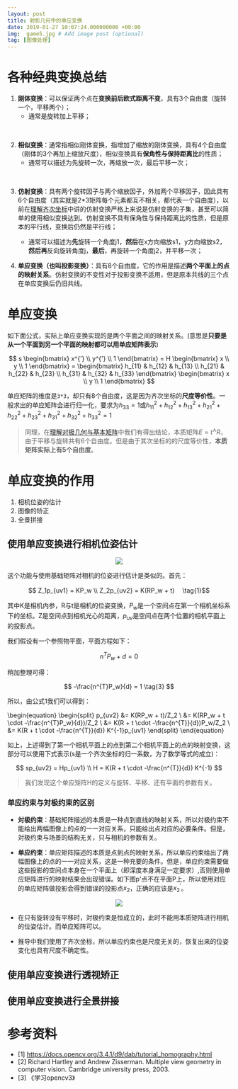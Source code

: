 ```yaml
---
layout: post
title: 射影几何中的单应变换 
date: 2019-01-27 10:07:24.000000000 +09:00
img:  game5.jpg # Add image post (optional)
tag: [图像处理]
---
```


# 各种经典变换总结
1. **刚体变换**：可以保证两个点在**变换前后欧式距离不变**，具有3个自由度（旋转一个，平移两个）；
    - 通常是旋转加上平移；
<br/>

2. **相似变换**：通常指相似刚体变换，指增加了缩放的刚体变换，具有4个自由度（刚体的3个再加上缩放尺度），相似变换具有**保角性与保持距离比**的性质；
    - 通常可以描述为先旋转一次，再缩放一次，最后平移一次；
<br/>

3. **仿射变换**：具有两个旋转因子与两个缩放因子，外加两个平移因子，因此具有6个自由度（其实就是2*3矩阵每个元素都互不相关，都代表一个自由度），以前在[理解齐次坐标](https://xhy3054.github.io/homogeneous-coordinates/)中讲的仿射变换严格上来说是仿射变换的子集，甚至可以简单的使用相似变换达到。仿射变换不具有保角性与保持距离比的性质，但是原本的平行线，变换后仍然是平行线；
    - 通常可以描述为**先**旋转一个角度j1，**然后**在x方向缩放s1，y方向缩放s2，**然后再**反向旋转角度j，**最后**，再旋转一个角度j2，并平移一次；


4. **单应变换（也叫投影变换）**：具有8个自由度，它的作用是描述**两个平面上的点的映射关系**。仿射变换的不变性对于投影变换不适用，但是原本共线的三个点在单应变换后仍旧共线。

# 单应变换
如下面公式，实际上单应变换实现的是两个平面之间的映射关系。(意思是**只要是从一个平面到另一个平面的映射都可以用单应矩阵表示**)

$$ s \begin{bmatrix} x^{'} \\ y^{'} \\ 1 \end{bmatrix} = H \begin{bmatrix} x \\ y \\ 1 \end{bmatrix} = \begin{bmatrix} h_{11} & h_{12} & h_{13} \\ h_{21} & h_{22} & h_{23} \\ h_{31} & h_{32} & h_{33} \end{bmatrix} \begin{bmatrix} x \\ y \\ 1 \end{bmatrix} $$

单应矩阵的维度是`3*3`，却只有8个自由度，这是因为齐次坐标的**尺度等价性**。一般求出的单应矩阵会进行归一化，要求为$h_{33} = 1$或$h_{11}^2 + h_{12}^2 + h_{13}^2 + h_{21}^2 + h_{22}^2 + h_{23}^2 + h_{31}^2 + h_{32}^2 + h_{33}^2 = 1$

> 同理，在[理解对极几何与基本矩阵](https://xhy3054.github.io/epipolar-geometry/)中我们有得出结论，本质矩阵$E = t^{\land} R$，由于平移与旋转共有6个自由度。但是由于其次坐标的的尺度等价性，**本质矩阵实际上有5个自由度**。


# 单应变换的作用
1. 相机位姿的估计
2. 图像的矫正
3. 全景拼接

## 使用单应变换进行相机位姿估计
<div style="text-align: center">
<img src="{{site.baseurl}}/assets/img/epipolar_geometry/jihe.png" />
</div>

这个功能与使用基础矩阵对相机的位姿进行估计是类似的。首先：

$$ Z_1p_{uv1} = KP_w \\ Z_2p_{uv2} = K(RP_w + t) 　\tag{1}$$

其中K是相机内参，R与t是相机的位姿变换，$P_w$是一个空间点在第一个相机坐标系下的坐标。Z是空间点到相机光心的距离，$p_{uv}$是空间点在两个位置的相机平面上的投影点。

我们假设有一个参照物平面，平面方程如下：

$$ n^{T} P_w　+ d = 0 　\tag{2}$$

稍加整理可得：

$$ -\frac{n^{T}P_w}{d} = 1 \tag{3} $$

所以，由公式1我们可以得到：

\begin{equation}
\begin{split}
p_{uv2} &= K(RP_w + t)/Z_2 \\
&= K(RP_w + t \cdot -\frac{n^{T}P_w}{d})/Z_2 \\
&= K(R + t \cdot -\frac{n^{T}}{d})P_w/Z_2 \\
&= K(R + t \cdot -\frac{n^{T}}{d}) K^{-1}p_{uv1}
\end{split}
\end{equation}

如上，上述得到了第一个相机平面上的点到第二个相机平面上的点的映射变换，这部分可以使用下式表示(s是一个齐次坐标的归一系数，为了数学等式的成立)：

$$ sp_{uv2} = Hp_{uv1} \\ H = K(R + t \cdot -\frac{n^{T}}{d}) K^{-1} $$

> 我们发现这个单应矩阵H的定义与旋转、平移、还有平面的参数有关。

### 单应约束与対极约束的区别
- **対极约束**：基础矩阵描述的本质是一种点到直线的映射关系，所以対极约束不能给出两幅图像上的点的一一对应关系，只能给出点对应的必要条件。但是，対极约束与场景的结构无关，只与相机的参数有关。

- **单应约束**：单应矩阵描述的本质是点到点的映射关系，所以单应约束给出了两幅图像上的点的一一对应关系，这是一种充要的条件。但是，单应约束需要做这些投影的空间点本身在一个平面上（即深度本身满足一定要求）,否则使用单应矩阵进行的映射结果会出现错误。如下图p'点不在平面P上，所以使用对应的单应矩阵做投影会得到错误的投影点$x_2$，正确的应该是${x_2}^'$。
<div style="text-align: center">
<img src="{{site.baseurl}}/assets/img/epipolar_geometry/homography.jpg" />
</div>
 
- 在只有旋转没有平移时，対极约束是恒成立的，此时不能用本质矩阵进行相机的位姿估计。而单应矩阵可以。

- 推导中我们使用了齐次坐标，所以单应约束也是尺度无关的，恢复出来的位姿变化也具有尺度不确定性。

## 使用单应变换进行透视矫正

## 使用单应变换进行全景拼接

# 参考资料
- [1] https://docs.opencv.org/3.4.1/d9/dab/tutorial_homography.html
- [2] Richard Hartley and Andrew Zisserman. Multiple view geometry in computer vision. Cambridge university press, 2003.
- [3] 《学习opencv3》
